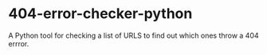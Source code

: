 404-error-checker-python
========================

A Python tool for checking a list of URLS to find out which ones throw a 404 errror.
